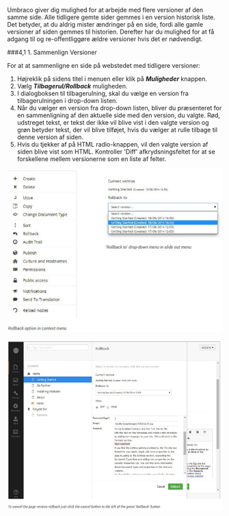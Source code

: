 Umbraco giver dig mulighed for at arbejde med flere versioner af den samme side. Alle tidligere gemte sider gemmes i en version historisk liste. Det betyder, at du aldrig mister ændringer på en side, fordi alle gamle versioner af siden gemmes til historien. Derefter har du mulighed for at få adgang til og re-offentliggøre ældre versioner hvis det er nødvendigt.

###4,1 1. Sammenlign Versioner

For at at sammenligne en side på webstedet med tidligere versioner:

1. Højreklik på sidens titel i menuen eller klik på ***Muligheder*** knappen.
2. Vælg ***Tilbagerul/Rollback*** muligheden.
3. I dialogboksen til tilbagerulning, skal du vælge en version fra tilbagerulningen i drop-down listen.
4. Når du vælger en version fra drop-down listen, bliver du præsenteret for en sammenligning af den aktuelle side med den version, du valgte. Rød, udstreget tekst, er tekst der ikke vil blive vist i den valgte version og grøn betyder tekst, der vil blive tilføjet, hvis du vælger at rulle tilbage til denne version af siden.
5. Hvis du tjekker af på HTML radio-knappen, vil den valgte version af siden blive vist som HTML. Kontroller 'Diff' afkrydsningsfeltet for at se forskellene mellem versionerne som en liste af felter.

![rollback.jpg](images/rollback.jpg)
   
![cancelRollback.jpg](images/cancelRollback.jpg)



